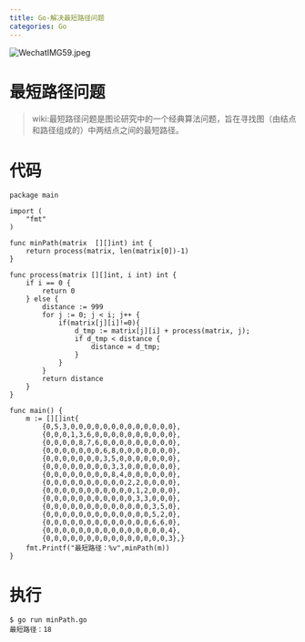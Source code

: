 ```yaml
---
title: Go-解决最短路径问题
categories: Go
---
```

![WechatIMG59.jpeg](https://upload-images.jianshu.io/upload_images/15325592-184f46813fe45ee8.jpeg?imageMogr2/auto-orient/strip%7CimageView2/2/w/1240)
<!-- more -->

#  最短路径问题

> wiki:最短路径问题是图论研究中的一个经典算法问题，旨在寻找图（由结点和路径组成的）中两结点之间的最短路径。

#  代码

```
package main

import (
    "fmt"
)

func minPath(matrix  [][]int) int {
	return process(matrix, len(matrix[0])-1)
}

func process(matrix [][]int, i int) int {
	if i == 0 {
		return 0
	} else {
		distance := 999
		for j := 0; j < i; j++ {
			if(matrix[j][i]!=0){
                d_tmp := matrix[j][i] + process(matrix, j);
                if d_tmp < distance {
                    distance = d_tmp;
                }
            }
		}
		return distance
	}
}

func main() {
	m := [][]int{
		{0,5,3,0,0,0,0,0,0,0,0,0,0,0,0,0},
        {0,0,0,1,3,6,0,0,0,0,0,0,0,0,0,0},
        {0,0,0,0,8,7,6,0,0,0,0,0,0,0,0,0},
        {0,0,0,0,0,0,0,6,8,0,0,0,0,0,0,0},
        {0,0,0,0,0,0,0,3,5,0,0,0,0,0,0,0},
        {0,0,0,0,0,0,0,0,3,3,0,0,0,0,0,0},
        {0,0,0,0,0,0,0,0,8,4,0,0,0,0,0,0},
        {0,0,0,0,0,0,0,0,0,0,2,2,0,0,0,0},
        {0,0,0,0,0,0,0,0,0,0,0,1,2,0,0,0},
        {0,0,0,0,0,0,0,0,0,0,0,3,3,0,0,0},
        {0,0,0,0,0,0,0,0,0,0,0,0,0,3,5,0},
        {0,0,0,0,0,0,0,0,0,0,0,0,0,5,2,0},
        {0,0,0,0,0,0,0,0,0,0,0,0,0,6,6,0},
        {0,0,0,0,0,0,0,0,0,0,0,0,0,0,0,4},
        {0,0,0,0,0,0,0,0,0,0,0,0,0,0,0,3},}
    fmt.Printf("最短路径：%v",minPath(m))
}
```

#  执行

```
$ go run minPath.go
最短路径：18
```
